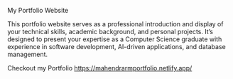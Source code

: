 My Portfolio Website

This portfolio website serves as a professional introduction and display of your technical skills, academic background, and personal projects. It’s designed to present your expertise as a Computer Science graduate with experience in software development, AI-driven applications, and database management.

Checkout my Portfolio
https://mahendrarmportfolio.netlify.app/

